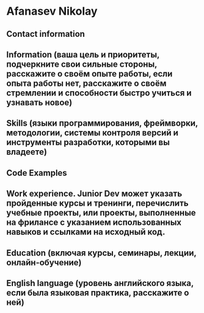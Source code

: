 # Afanasev Nikolay
## Contact information
## Information (ваша цель и приоритеты, подчеркните свои сильные стороны, расскажите о своём опыте работы, если опыта работы нет, расскажите о своём стремлении и способности быстро учиться и узнавать новое)
## Skills (языки программирования, фреймворки, методологии, системы контроля версий и инструменты разработки, которыми вы владеете)
## Code Examples
## Work experience. Junior Dev может указать пройденные курсы и тренинги, перечислить учебные проекты, или проекты, выполненные на фрилансе с указанием использованных навыков и ссылками на исходный код.
## Education (включая курсы, семинары, лекции, онлайн-обучение)
## English language (уровень английского языка, если была языковая практика, расскажите о ней)
